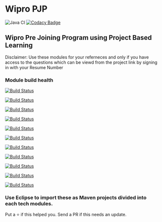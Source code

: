 # Wipro PJP

![Java CI](https://github.com/ohbus/PJP/workflows/Java%20CI/badge.svg)   [![Codacy Badge](https://api.codacy.com/project/badge/Grade/670499afb6df405782ae6785f593bf8b)](https://www.codacy.com/manual/ohbus/PJP?utm_source=github.com&amp;utm_medium=referral&amp;utm_content=ohbus/PJP&amp;utm_campaign=Badge_Grade)

## Wipro Pre Joining Program using Project Based Learning



Disclaimer:
Use these modules for your referneces and only if you have access to the questions which can be viewd from the project link by signing in with your Resume Number

### Module build health

[![Build Status](https://ci.subho.xyz/buildStatus/icon?subject=tm01+:+Java+Fundamentals&job=PJP+Module+01)](https://ci.subho.xyz/job/PJP%20Module%2001/)

[![Build Status](https://ci.subho.xyz/buildStatus/icon?subject=tm02+:+OOPS+/+Inheritance&job=PJP+Module+02)](https://ci.subho.xyz/job/PJP%20Module%2002/)

[![Build Status](https://ci.subho.xyz/buildStatus/icon?subject=tm03+:+Abstraction+/+Packages+/+Exception+Handling&job=PJP+Module+03)](https://ci.subho.xyz/job/PJP%20Module%2003/)

[![Build Status](https://ci.subho.xyz/buildStatus/icon?subject=tm04+:+Junit&job=PJP+Module+04)](https://ci.subho.xyz/job/PJP%20Module%2004/)

[![Build Status](https://ci.subho.xyz/buildStatus/icon?subject=tm05+:+Wrapper+Classes&job=PJP+Module+05)](https://ci.subho.xyz/job/PJP%20Module%2005/)

[![Build Status](https://ci.subho.xyz/buildStatus/icon?subject=tm06+:+I/O+Streams&job=PJP+Module+06)](https://ci.subho.xyz/job/PJP%20Module%2006/)

[![Build Status](https://ci.subho.xyz/buildStatus/icon?subject=tm07+:+Collection&job=PJP+Module+07)](https://ci.subho.xyz/job/PJP%20Module%2007/)

[![Build Status](https://ci.subho.xyz/buildStatus/icon?subject=tm08+:+RDBMS+/+SQL+/+JDBC&job=PJP+Module+08)](https://ci.subho.xyz/job/PJP%20Module%2008/)

[![Build Status](https://ci.subho.xyz/buildStatus/icon?subject=tm09+:+HTML&job=PJP+Module+09)](https://ci.subho.xyz/job/PJP%20Module%2009/)

[![Build Status](https://ci.subho.xyz/buildStatus/icon?subject=tm10+:+JavaScript+/+CSS&job=PJP+Module+10)](https://ci.subho.xyz/job/PJP%20Module%2010/)

[![Build Status](https://ci.subho.xyz/buildStatus/icon?subject=tm11+:+Servlets+and+JSP&job=PJP+Module+11)](https://ci.subho.xyz/job/PJP%20Module%2011/)

### Use Eclipse to import these as Maven projects divided into each tech modules.

Put a :star: if this helped you. Send a PR if this needs an update.
